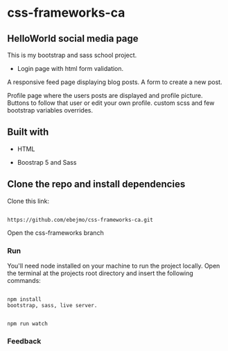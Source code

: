
# css-frameworks-ca

## HelloWorld social media page

This is my  bootstrap and sass school project.

- Login page with html form validation.

A responsive feed page displaying blog posts. A form to create a new post.

Profile page where the users posts are displayed and profile picture. Buttons to follow that user or edit your own profile.
custom scss and few bootstrap variables overrides.

## Built with

- HTML

- Boostrap 5 and Sass

## Clone the repo and install dependencies

Clone this link:

```

https://github.com/ebejmo/css-frameworks-ca.git 

```

Open the css-frameworks branch

### Run

You'll need node installed on your machine to run the project locally. Open the terminal at the projects root directory and insert the following commands:

```

npm install 
bootstrap, sass, live server.

```

```

npm run watch 

```

### Feedback

